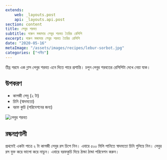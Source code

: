 ```yaml
---
extends:
    web: _layouts.post
    api: _layouts.api.post
section: content
title: লেবুর শরবত
subtitle: দারুন মজাদার লেবুর শরবত তৈরির রেসিপি
excerpt: দারুন মজাদার লেবুর শরবত তৈরির রেসিপি
date: "2020-05-16"
metaImage: "/assets/images/recipes/lebur-sorbot.jpg"
categories: ["পানীয়"]
---
```


তীব্র গরমে এক গ্লাস লেবুর শরবত এনে দিতে পারে প্রশান্তি। চলুন লেবুর শরবতের রেসিপিটা দেখে নেয়া যাক।

## উপকরণ

- কাগজী লেবু (২ টা)
- চিনি (স্বাদমতো)
- বরফ কুচি (পরিবেশনের জন্য)

![লেবুর শরবত](/assets/images/recipes/lebur-sorbot.jpg)

## রন্ধনপ্রণালী

প্রথমেই একটা পাত্রে ২ টা কাগজী লেবুর রস চিপে নিন। এবারে ৫০০ মিলি পানিতে স্বাদমতো চিনি গুলিয়ে নিন। লেবুর
রস যুক্ত করে ভালো করে নাড়ুন। এবারে বরফকুচি দিয়ে ঠান্ডা ঠান্ডা পরিবেশন করুন।
